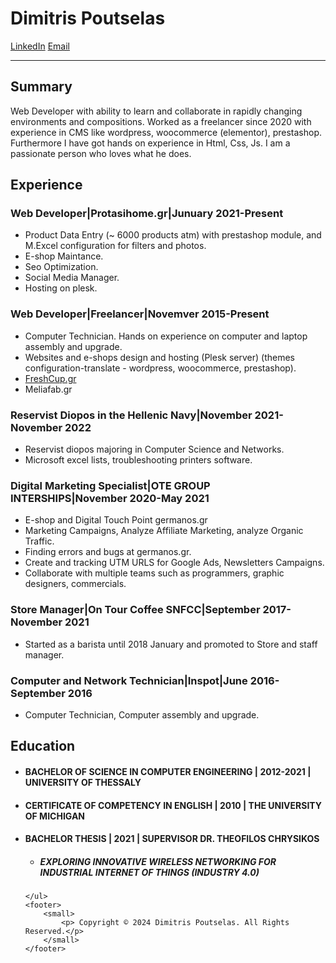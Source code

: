 <!DOCTYPE html>
<html lang="en">
<head>
    <meta charset="UTF-8">
    <meta name="viewport" content="width=device-width, initial-scale=1.0">
    <title>Resume</title>
</head>
<body>
    <h1>Dimitris Poutselas</h1>
    <a href="https://www.linkedin.com/in/dpoutselas/" target="_blank">LinkedIn</a>
    <a href="mailto:dpoutselas@gmail.com">Email</a>
    <hr />
    <h2>Summary</h2>
    <p>Web Developer with ability to learn and collaborate in rapidly changing environments and compositions.
        Worked as a freelancer since 2020 with experience in CMS like wordpress, woocommerce (elementor),
        prestashop. Furthermore I have got hands on experience in Html, Css, Js. I am a passionate person 
        who loves what he does.</p>
    <h2>Experience</h2>
    <h3>Web Developer|Protasihome.gr|Junuary 2021-Present</h3>
    <ul>
        <li>Product Data Entry (~ 6000 products atm) with prestashop module, and M.Excel configuration for
            filters and photos.</li>
        <li>E-shop Maintance.</li>
        <li>Seo Optimization.</li>
        <li>Social Media Manager.</li>
        <li>Hosting on plesk.</li>
    </ul>
    <h3>Web Developer|Freelancer|Novemver 2015-Present</h3>
    <ul>
        <li>Computer Technician. Hands on experience on computer and laptop assembly and upgrade.</li>
        <li>Websites and e-shops design and hosting (Plesk server) (themes configuration-translate - wordpress,
            woocommerce, prestashop).</li>
        <li><a href="www.freshcup.gr">FreshCup.gr</a></li>
        <li>Meliafab.gr</li>
    </ul>
    <h3>Reservist Diopos in the Hellenic Navy|November 2021-November 2022</h3>
    <ul>
        <li>Reservist diopos majoring in Computer Science and Networks.</li>
        <li>Microsoft excel lists, troubleshooting printers software.</li>
    </ul>
    <h3>Digital Marketing Specialist|OTE GROUP INTERSHIPS|November 2020-May 2021</h3>
    <ul>
        <li>E-shop and Digital Touch Point germanos.gr</li>
        <li>Marketing Campaigns, Analyze Affiliate Marketing, analyze Organic Traffic.</li>
        <li>Finding errors and bugs at germanos.gr.</li>
        <li>Create and tracking UTM URLS for Google Ads, Newsletters Campaigns.</li>
        <li>Collaborate with multiple teams such as programmers, graphic designers, commercials.</li>
    </ul>
    <h3>Store Manager|On Tour Coffee SNFCC|September 2017-November 2021</h3>
    <ul>
        <li>Started as a barista until 2018 January and promoted to Store and staff manager.</li>
    </ul>
    <h3>Computer and Network Technician|Inspot|June 2016-September 2016</h3>
    <ul>
        <li>Computer Technician, Computer assembly and upgrade.</li>
    </ul>
    <h2>Education</h2>
    <ul>
        <li><h4>BACHELOR OF SCIENCE IN COMPUTER ENGINEERING | 2012-2021 | UNIVERSITY OF
        THESSALY</h4></li>
        <li><h4>CERTIFICATE OF COMPETENCY IN ENGLISH | 2010 | THE UNIVERSITY OF MICHIGAN</h4>
</li>
    <li><h4>BACHELOR THESIS | 2021 | SUPERVISOR DR. THEOFILOS CHRYSIKOS<h4>
        <ul><li><h5>EXPLORING INNOVATIVE WIRELESS NETWORKING FOR INDUSTRIAL INTERNET OF THINGS
        (INDUSTRY 4.0)</h5></li></ul></li>
    
    </ul>
    <footer>
        <small>
            <p> Copyright © 2024 Dimitris Poutselas. All Rights Reserved.</p>
        </small>
    </footer>
</body>
</html>
